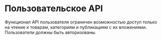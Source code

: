 # Пользовательское API

Функционал API пользователя ограничен возможностью доступ только на чтение к товарам, категориям
и публикациям с их вложениями. Пользователи должны быть авторизованы.
